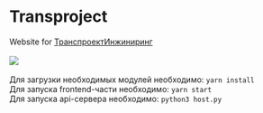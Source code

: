 # **Transproject**
Website for <a href="https://tpe.su">ТранспроектИнжиниринг</a><br/><br/>
<img src="https://github.com/qookieFaitPipi/projectsAssets/blob/main/transproject/mainScreen.png"><br/><br/>
Для загрузки необходимых модулей необходимо: `yarn install`<br/>
Для запуска frontend-части необходимо: `yarn start`<br/>
Для запуска api-сервера необходимо: `python3 host.py`
